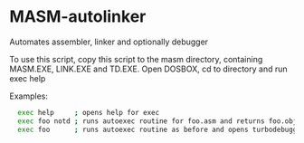 # MASM-autolinker
Automates assembler, linker and optionally debugger

To use this script, copy this script to the masm directory, containing MASM.EXE, LINK.EXE and TD.EXE.
Open DOSBOX, cd to directory and run exec help

Examples:
```bash
  exec help     ; opens help for exec
  exec foo notd ; runs autoexec routine for foo.asm and returns foo.obj and foo.exe
  exec foo      ; runs autoexec routine as before and opens turbodebugger for resulting executable
```
